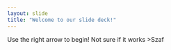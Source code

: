 ```yaml
---
layout: slide
title: "Welcome to our slide deck!"
---
```


Use the right arrow to begin!
Not sure if it works >Szaf
